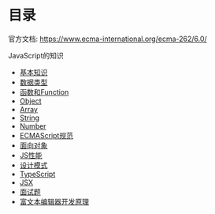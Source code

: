 
# 目录

官方文档: <https://www.ecma-international.org/ecma-262/6.0/>

JavaScript的知识

- [基本知识](./basic/)
- [数据类型](./datatype.md)
- [函数和Function](./Function.md)
- [Object](./Object.md)
- [Array](./Array.md)
- [String](./String.md)
- [Number](./Number.md)
- [ECMAScript规范](./es.md)
- [面向对象](./OOinJS.md)
- [JS性能](./performance.md)
- [设计模式](./designPatterns.md)
- [TypeScript](./TypeScript.md)
- [JSX](./JSX.md)
- [面试题](./topic.md)
- [富文本编辑器开发原理](./editor.md)
